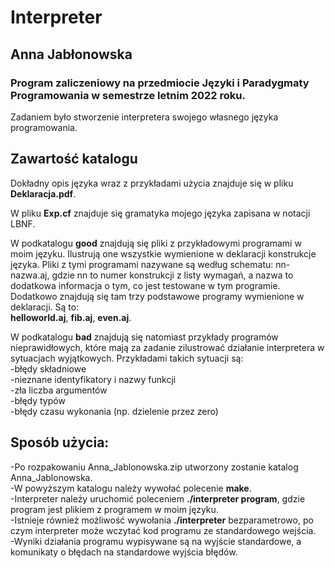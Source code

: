 
# Interpreter

## Anna Jabłonowska

### Program zaliczeniowy na przedmiocie Języki i Paradygmaty Programowania w semestrze letnim 2022 roku.

Zadaniem było stworzenie interpretera swojego własnego języka programowania.

## Zawartość katalogu
Dokładny opis języka wraz z przykładami użycia znajduje się w pliku **Deklaracja.pdf**.  

W pliku **Exp.cf** znajduje się gramatyka mojego języka zapisana w notacji LBNF.  

W podkatalogu **good** znajdują się pliki z przykładowymi programami w moim języku. 
Ilustrują one wszystkie wymienione w deklaracji konstrukcje języka. Pliki z tymi programami 
nazywane są według schematu: nn-nazwa.aj, gdzie nn to numer konstrukcji z listy wymagań, a 
nazwa to dodatkowa informacja o tym, co jest testowane w tym programie. Dodatkowo znajdują 
się tam trzy podstawowe programy wymienione w deklaracji. Są to:  
**helloworld.aj**, **fib.aj**, **even.aj**.

W podkatalogu **bad** znajdują się natomiast przykłady programów nieprawidłowych,
które mają za zadanie zilustrować działanie interpretera w sytuacjach wyjątkowych.
 Przykładami takich sytuacji są:  
 -błędy składniowe  
 -nieznane identyfikatory i nazwy funkcji  
 -zła liczba argumentów  
 -błędy typów  
 -błędy czasu wykonania (np. dzielenie przez zero)

## Sposób użycia:  
-Po rozpakowaniu Anna_Jablonowska.zip utworzony zostanie katalog Anna_Jablonowska.  
-W powyższym katalogu należy wywołać polecenie **make**.  
-Interpreter należy uruchomić poleceniem **./interpreter program**, gdzie program
jest plikiem z programem w moim języku.  
-Istnieje również możliwość wywołania **./interpreter** bezparametrowo, po czym
interpreter może wczytać kod programu ze standardowego wejścia.  
-Wyniki działania programu wypisywane są na wyjście standardowe, a komunikaty
 o błędach na standardowe wyjścia błędów.  

